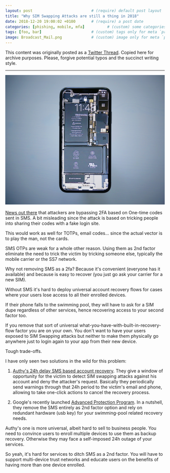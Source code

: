 ```yaml
---
layout: post                          # (require) default post layout
title: "Why SIM Swapping Attacks are still a thing in 2018"                   # (require) a string title
date: 2018-12-20 19:00:02 +0100       # (require) a post date
categories: [phishing, mobile, mfa]          # (custom) some categories, but makesure these categories already exists inside path of `category/`
tags: [foo, bar]                      # (custom) tags only for meta `property="article:tag"`
image: Broadcast_Mail.png             # (custom) image only for meta `property="og:image"`, save your image # inside path of `static/img/_posts`
---
```


This content was originally posted as a [Twitter Thread](https://twitter.com/olemoudi/status/1075862329949126657). Copied here for archive purposes. Please, forgive potential typos and the succinct writing style.

---

![ptacek on plutonium](/static/img/sim-swapping.jpg)

[News out there](https://twitter.com/olemoudi/status/1075862329949126657) that attackers are bypassing 2FA based on One-time codes sent in SMS. A bit misleading since the attack is based on tricking people into sharing their codes with a fake login site.

This would work as well for TOTPs, email codes... since the actual vector is to play the man, not the cards.

SMS OTPs are weak for a whole other reason. Using them as 2nd factor eliminate the need to trick the victim by tricking someone else, typically the mobile carrier or the SS7 network.

Why not removing SMS as a 2fa? Because it's convenient (everyone has it available) and because is easy to recover (you just go ask your carrier for a new SIM).

Without SMS it's hard to deploy universal account recovery flows for cases where your users lose access to all their enrolled devices.

If their phone falls to the swimming pool, they will have to ask for a SIM dupe regardless of other services, hence recovering access to your second factor too.


If you remove that sort of universal what-you-have-with-built-in-recovery-flow factor you are on your own. You don't want to have your users exposed to SIM Swapping attacks but neither to make them physically go anywhere just to login again to your app from their new device.

Tough trade-offs.

I have only seen two solutions in the wild for this problem:

1. [Authy's 24h delay SMS based account recovery](https://twitter.com/olemoudi/status/1075862329949126657). They give a window of opportunity for the victim to detect SIM swapping attacks against his account and deny the attacker's request. Basically they periodically send warnings through that 24h period to the victim's email and phone, allowing to take one-click actions to cancel the recovery process.

2. Google's recently launched [Advanced Protection Program](https://twitter.com/olemoudi/status/1075862329949126657). In a nutshell, they remove the SMS entirely as 2nd factor option and rely on redundant hardware (usb key) for your swimming-pool related recovery needs.

Authy's one is more universal, albeit hard to sell to business people. You need to convince users to enroll multiple devices to use them as backup recovery. Otherwise they may face a self-imposed 24h outage of your services. 

So yeah, it's hard for services to ditch SMS as a 2nd factor. You will have to support multi-device trust networks and educate users on the benefits of having more than one device enrolled.



